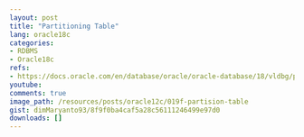 ```yaml
---
layout: post
title: "Partitioning Table"
lang: oracle18c
categories:
- RDBMS
- Oracle18c
refs: 
- https://docs.oracle.com/en/database/oracle/oracle-database/18/vldbg/partition-intro.html#GUID-FBA59FA7-7F42-4039-96D1-ACEC71A07DD5
youtube: 
comments: true
image_path: /resources/posts/oracle12c/019f-partision-table
gist: dimMaryanto93/8f9f0ba4caf5a28c56111246499e97d0
downloads: []
---
```


